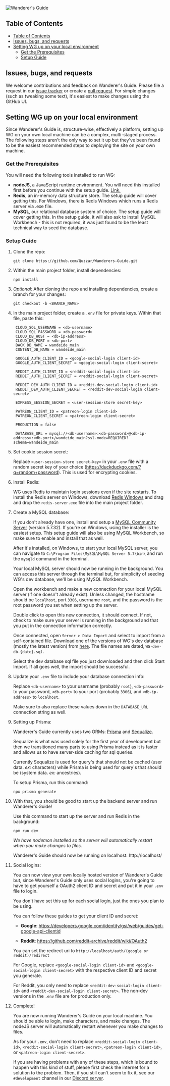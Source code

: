 ![Wanderer's Guide](https://wanderersguide.app/images/logo.png "Wanderer's Guide logo")

## Table of Contents
- [Table of Contents](#table-of-contents)
- [Issues, bugs, and requests](#issues-bugs-and-requests)
- [Setting WG up on your local environment](#setting-wg-up-on-your-local-environment)
  - [Get the Prerequisites](#get-the-prerequisites)
  - [Setup Guide](#setup-guide)


## Issues, bugs, and requests

We welcome contributions and feedback on Wanderer's Guide. 
Please file a request in our
[issue tracker](https://github.com/Quzzar/Wanderers-Guide/issues/new/choose) 
or create a [pull request](https://github.com/Quzzar/Wanderers-Guide/pulls). 
For simple changes (such as tweaking some text), 
it's easiest to make changes using the GitHub UI.

## Setting WG up on your local environment

Since Wanderer's Guide is, structure-wise, effectively a platform, setting up WG on your own local machine can be a complex, multi-staged process. The following steps aren't the only way to set it up but they've been found to be the easiest recommended steps to deploying the site on your own machine.

### Get the Prerequisites
You will need the following tools installed to run WG:

- **nodeJS**, a JavaScript runtime environment. 
  You will need this installed first before you continue with the setup guide. [Link.](https://nodejs.org/en/)
- **Redis**, an in-memory data structure store.
  The setup guide will cover getting this. For Windows, there is Redis Windows which runs a Redis server via .exe file.
- **MySQL**, our relational database system of choice.
  The setup guide will cover getting this. In the setup guide, it will also ask to install MySQL Workbench - this is not required, it was just found to be the least technical way to seed the database.

### Setup Guide

1. Clone the repo:
   ```
   git clone https://github.com/Quzzar/Wanderers-Guide.git
   ```

1. Within the main project folder, install dependencies:
   ```
   npm install
   ```

1. _Optional:_ After cloning the repo and installing dependencies, create a branch for your changes:
   ```
   git checkout -b <BRANCH_NAME>
   ```

1. In the main project folder, create a `.env` file for private keys. Within that file, paste this:
   ```env
    CLOUD_SQL_USERNAME = <db-username>
    CLOUD_SQL_PASSWORD = <db-password>
    CLOUD_DB_HOST = <db-ip-address>
    CLOUD_DB_PORT = <db-port>
    BACK_DB_NAME = wandeide_main
    CONTENT_DB_NAME = wandeide_main

    GOOGLE_AUTH_CLIENT_ID = <google-social-login client-id>
    GOOGLE_AUTH_CLIENT_SECRET = <google-social-login client-secret>

    REDDIT_AUTH_CLIENT_ID = <reddit-social-login client-id>
    REDDIT_AUTH_CLIENT_SECRET = <reddit-social-login client-secret>

    REDDIT_DEV_AUTH_CLIENT_ID = <reddit-dev-social-login client-id>
    REDDIT_DEV_AUTH_CLIENT_SECRET = <reddit-dev-social-login client-secret>

    EXPRESS_SESSION_SECRET = <user-session-store secret-key>

    PATREON_CLIENT_ID = <patreon-login client-id>
    PATREON_CLIENT_SECRET = <patreon-login client-secret>

    PRODUCTION = false

    DATABASE_URL = mysql://<db-username>:<db-password>@<db-ip-address>:<db-port>/wandeide_main?ssl-mode=REQUIRED?schema=wandeide_main
   ```

1. Set cookie session secret:
   
    Replace `<user-session-store secret-key>` in your `.env` file with a random secret key of your choice (https://duckduckgo.com/?q=random+password). This is used for encrypting cookies.

1. Install Redis:
   
    WG uses Redis to maintain login sessions even if the site restarts. To install the Redis server on Windows, download [Redis Windows](https://github.com/zkteco-home/redis-windows) and drag and drop the `redis-server.exe` file into the main project folder.

1. Create a MySQL database:
   
    If you don't already have one, install and setup a [MySQL Community Server](https://dev.mysql.com/downloads/mysql/) (version 5.7.32). If you're on Windows, using the installer is the easiest setup. This setup guide will also be using MySQL Workbench, so make sure to enable and install that as well.

    After it's installed, on Windows, to start your local MySQL server, you can navigate to `C:\Program Files\MySQL\MySQL Server 5.7\bin\` and run the `mysqld` command in the terminal.

    Your local MySQL server should now be running in the background. You can access this server through the terminal but, for simplicity of seeding WG's dev database, we'll be using MySQL Workbench.

    Open the workbench and make a new connection for your local MySQL server (if one doesn't already exist). Unless changed, the hostname should be `localhost`, port `3306`, username `root`, and the password is the root password you set when setting up the server.

    Double click to open this new connection, it should connect. If not, check to make sure your server is running in the background and that you put in the connection information correctly.
    
    Once connected, open `Server > Data Import` and select to import from a self-contained file. Download one of the versions of WG's dev database (mostly the latest version) from [here](https://drive.google.com/drive/folders/1TIIKfROwuvuudhMZ-79loESHvjpqI_O_?usp=sharing). The file names are dated, `WG-dev-db-{date}.sql`. 
    
    Select the dev database sql file you just downloaded and then click Start Import. If all goes well, the import should be successful.

1. Update your `.env` file to include your database connection info:
   
    Replace `<db-username>` to your username (probably `root`), `<db-password>` to your password, `<db-port>` to your port (probably `3306`), and `<db-ip-address>` to `localhost`.
    
    Make sure to also replace these values down in the `DATABASE_URL` connection string as well.

1. Setting up Prisma:

    Wanderer's Guide currently uses two ORMs: [Prisma](https://www.prisma.io/) and [Sequalize](https://sequelize.org/).

    Sequalize is what was used solely for the first year of development but then we transitioned many parts to using Prisma instead as it is faster and allows us to have server-side caching for sql queries.

    Currently Sequalize is used for query's that should not be cached (user data. _ex:_ characters) while Prisma is being used for query's that should be (system data. _ex:_ ancestries).

    To setup Prisma, run this command:
    
    ```
    npx prisma generate
    ```

1. With that, you should be good to start up the backend server and run Wanderer's Guide!
  
    Use this command to start up the server and run Redis in the background:

    ```
    npm run dev
    ```

    _We have nodemon installed so the server will automatically restart when you make changes to files._
  
    Wanderer's Guide should now be running on localhost: http://localhost/

1. Social logins:
   
    You can now view your own locally hosted version of Wanderer's Guide but, since Wanderer's Guide only uses social logins, you're going to have to get yourself a OAuth2 client ID and secret and put it in your `.env` file to login.

    You don't have set this up for each social login, just the ones you plan to be using.

    You can follow these guides to get your client ID and secret:

   - **Google**: https://developers.google.com/identity/gsi/web/guides/get-google-api-clientid

   - **Reddit**: https://github.com/reddit-archive/reddit/wiki/OAuth2

    You can set the redirect uri to `http://localhost/auth/(google or reddit)/redirect`

    For Google, replace `<google-social-login client-id>` and `<google-social-login client-secret>` with the respective client ID and secret you generate.

    For Reddit, you only need to replace `<reddit-dev-social-login client-id>` and `<reddit-dev-social-login client-secret>`. The non-dev versions in the `.env` file are for production only.

1. Complete!
   
    You are now running Wanderer's Guide on your local machine. You should be able to login, make characters, and make changes. The nodeJS server will automatically restart whenever you make changes to files.

    As for your `.env`, don't need to replace `<reddit-social-login client-id>`, `<reddit-social-login client-secret>`, `<patreon-login client-id>`, or `<patreon-login client-secret>`.

    If you are having problems with any of these steps, which is bound to happen with this kind of stuff, please first check the internet for a solution to the problem. Then, if you still can't seem to fix it, see our `#development` channel in our [Discord server](https://discord.gg/mfqCWBF7Qv).

#